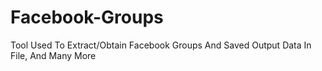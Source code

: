 # Facebook-Groups
Tool Used To Extract/Obtain Facebook Groups And Saved Output Data In File, And Many More
